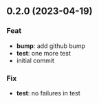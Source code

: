 ## 0.2.0 (2023-04-19)

### Feat

- **bump**: add github bump
- **test**: one more test
- initial commit

### Fix

- **test**: no failures in test
